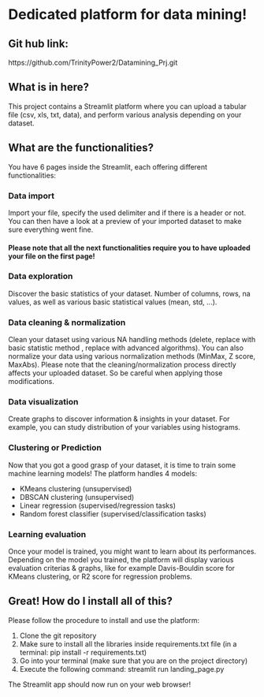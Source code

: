 <h1>Dedicated platform for data mining!</h1>

<h2>Git hub link:</h2>
https://github.com/TrinityPower2/Datamining_Prj.git

<h2>What is in here?</h2> 
<p>This project contains a Streamlit platform where you can upload a tabular file (csv, xls, txt, data), and perform various analysis depending on your dataset.</p>

<h2>What are the functionalities?</h2>
<p>You have 6 pages inside the Streamlit, each offering different functionalities: </p>

<h3>Data import</h3>
<p>Import your file, specify the used delimiter and if there is a header or not. You can then have a look at a preview of your imported dataset to make sure everything went fine. </p>

<h4> Please note that all the next functionalities require you to have uploaded your file on the first page! </h4>

<h3>Data exploration</h3>
<p>Discover the basic statistics of your dataset. Number of columns, rows, na values, as well as various basic statistical values (mean, std, ...).</p>

<h3>Data cleaning & normalization</h3>
<p>Clean your dataset using various NA handling methods (delete, replace with basic statistic method , replace with advanced algorithms). 
You can also normalize your data using various normalization methods (MinMax, Z score, MaxAbs). 
Please note that the cleaning/normalization process directly affects your uploaded dataset. So be careful when applying those modifications.</p>

<h3>Data visualization</h3>
<p>Create graphs to discover information & insights in your dataset. For example, you can study distribution of your variables using histograms.</p>

<h3>Clustering or Prediction</h3>
<p>Now that you got a good grasp of your dataset, it is time to train some machine learning models! The platform handles 4 models:</p>
<ul>
<li>KMeans clustering (unsupervised)</li> 
<li>DBSCAN clustering (unsupervised)</li>
<li>Linear regression (supervised/regression tasks)</li> 
<li>Random forest classifier (supervised/classification tasks)</li> 
</ul>
<h3>Learning evaluation</h3>
<p>Once your model is trained, you might want to learn about its performances. Depending on the model you trained, the platform will display various evaluation criterias & graphs, like for example Davis-Bouldin score for KMeans clustering, or R2 score for regression problems.</p>


<h2>Great! How do I install all of this?</h2>
<p>Please follow the procedure to install and use the platform:</p>
<ol>
<li>Clone the git repository</li> 
<li>Make sure to install all the libraries inside requirements.txt file (in a terminal: pip install -r requirements.txt)</li> 
<li>Go into your terminal (make sure that you are on the project directory)</li>
<li>Execute the following command: streamlit run landing_page.py</li> 
</ol>
<p>The Streamlit app should now run on your web browser!</p>
